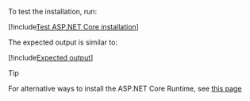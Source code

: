 ﻿To test the installation, run:

[!include[Test ASP.NET Core installation](../../../../includes/linux/test-aspnetcore.md)]

The expected output is similar to:

[!include[Expected output](../../../../includes/linux/test-aspnetcore-output-31.md)]

> [!TIP]
> For alternative ways to install the ASP.NET Core Runtime, see [this page](https://docs.microsoft.com/en-us/dotnet/core/install/linux)

